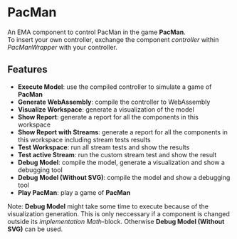 # PacMan
An EMA component to control PacMan in the game **PacMan**.  
To insert your own controller, exchange the component *controller* within *PacManWrapper* with your controller.

## Features
* **Execute Model**: use the compiled controller to simulate a game of **PacMan**
* **Generate WebAssembly**: compile the controller to WebAssembly
* **Visualize Workspace**: generate a visualization of the model
* **Show Report**: generate a report for all the components in this workspace
* **Show Report with Streams**: generate a report for all the components in this workspace including stream tests results
* **Test Workspace**: run all stream tests and show the results
* **Test active Stream**: run the custom stream test and show the result
* **Debug Model**: compile the model, generate a visualization and show a debugging tool
* **Debug Model (Without SVG)**: compile the model and show a debugging tool
* **Play PacMan**: play a game of **PacMan**

Note: **Debug Model** might take some time to execute because of the visualization generation. This is only neccessary if a component is changed outside its *implementation Math*-block. Otherwise **Debug Model (Without SVG)** can be used.